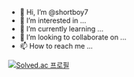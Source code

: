 - 👋 Hi, I’m @shortboy7
- 👀 I’m interested in ...
- 🌱 I’m currently learning ...
- 💞️ I’m looking to collaborate on ...
- 📫 How to reach me ...

<!---
shortboy7/shortboy7 is a ✨ special ✨ repository because its `README.md` (this file) appears on your GitHub profile.
You can click the Preview link to take a look at your changes.
--->
[![Solved.ac
프로필](http://mazassumnida.wtf/api/v2/generate_badge?boj=thdwldnd7)](https://solved.ac/thdwldnd7)
